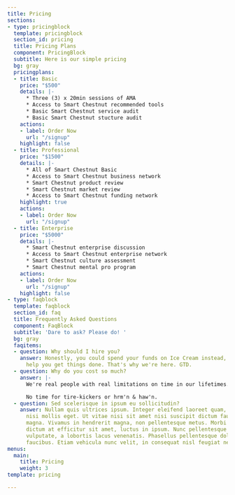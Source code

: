 ```yaml
---
title: Pricing
sections:
- type: pricingblock
  template: pricingblock
  section_id: pricing
  title: Pricing Plans
  component: PricingBlock
  subtitle: Here is our simple pricing
  bg: gray
  pricingplans:
  - title: Basic
    price: "$500"
    details: |-
      * Three (3) x 20min sessions of AMA
      * Access to Smart Chestnut recommended tools
      * Basic Smart Chestnut service audit
      * Basic Smart Chestnut stucture audit
    actions:
    - label: Order Now
      url: "/signup"
    highlight: false
  - title: Professional
    price: "$1500"
    details: |-
      * All of Smart Chestnut Basic
      * Access to Smart Chestnut business network
      * Smart Chestnut product review
      * Smart Chestnut market review
      * Access to Smart Chestnut funding network
    highlight: true
    actions:
    - label: Order Now
      url: "/signup"
  - title: Enterprise
    price: "$5000"
    details: |-
      * Smart Chestnut enterprise discussion
      * Access to Smart Chestnut enterprise network
      * Smart Chestnut culture assessment
      * Smart Chestnut mental pro program
    actions:
    - label: Order Now
      url: "/signup"
    highlight: false
- type: faqblock
  template: faqblock
  section_id: faq
  title: Frequently Asked Questions
  component: FaqBlock
  subtitle: 'Dare to ask? Please do! '
  bg: gray
  faqitems:
  - question: Why should I hire you?
    answer: Honestly, you could spend your funds on Ice Cream instead, but that won't
      help you get things done. That's why we're here. GTD.
  - question: Why do you cost so much?
    answer: |-
      We're real people with real limitations on time in our lifetimes.

      No time for tire-kickers or hrm'n & haw'n.
  - question: Sed scelerisque in ipsum eu sollicitudin?
    answer: Nullam quis ultrices ipsum. Integer eleifend laoreet quam, ac dignissim
      nisi mollis eget. Ut vitae nisi sit amet nisi suscipit dictum faucibus eget
      magna. Vivamus in hendrerit magna, non pellentesque metus. Morbi orci odio,
      dictum at efficitur sit amet, luctus in ipsum. Nunc pellentesque mi vel dui
      vulputate, a lobortis lacus venenatis. Phasellus pellentesque dolor id feugiat
      faucibus. Etiam vehicula nunc velit, in consequat nisl feugiat nec.
menus:
  main:
    title: Pricing
    weight: 3
template: pricing

---
```

